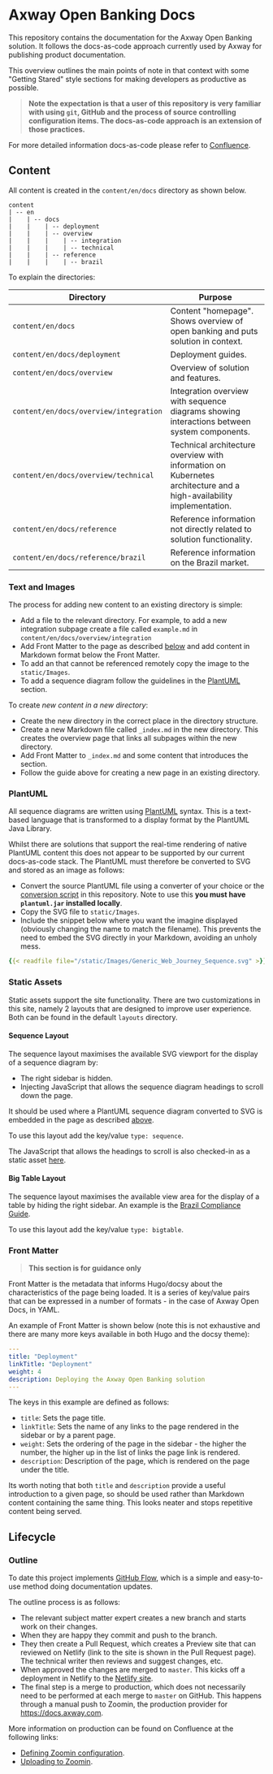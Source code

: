 # Axway Open Banking Docs

This repository contains the documentation for the Axway Open Banking solution. It follows the docs-as-code approach currently used by Axway for publishing product documentation.

This overview outlines the main points of note in that context with some "Getting Stared" style sections for making developers as productive as possible.

> **Note the expectation is that a user of this repository is very familiar with using `git`, GitHub and the process of source controlling configuration items. The docs-as-code approach is an extension of those practices.**

For more detailed information docs-as-code please refer to [Confluence](https://confluence.axway.com/display/RDAPI/Docs+as+code+approach).

## Content

All content is created in the `content/en/docs` directory as shown below.

```
content
| -- en
|    | -- docs
|    |    | -- deployment
|    |    | -- overview
|    |    |    | -- integration
|    |    |    | -- technical
|    |    | -- reference
|    |    |    | -- brazil
```

To explain the directories:

| Directory | Purpose |
| --------- | ------- |
| `content/en/docs` | Content "homepage". Shows overview of open banking and puts solution in context. |
| `content/en/docs/deployment` | Deployment guides. |
| `content/en/docs/overview` | Overview of solution and features. |
| `content/en/docs/overview/integration` | Integration overview with sequence diagrams showing interactions between system components. |
| `content/en/docs/overview/technical` | Technical architecture overview with information on Kubernetes architecture and a high-availability implementation. |
| `content/en/docs/reference` | Reference information not directly related to solution functionality. |
| `content/en/docs/reference/brazil` | Reference information on the Brazil market. |

### Text and Images

The process for adding new content to an existing directory is simple:

* Add a file to the relevant directory. For example, to add a new integration subpage create a file called `example.md` in `content/en/docs/overview/integration`
* Add Front Matter to the page as described [below](#front-matter) and add content in Markdown format below the Front Matter.
* To add an that cannot be referenced remotely copy the image to the `static/Images`.
* To add a sequence diagram follow the guidelines in the [PlantUML](#plantuml) section.

To create *new content in a new directory*:

* Create the new directory in the correct place in the directory structure.
* Create a new Markdown file called `_index.md` in the new directory. This creates the overview page that links all subpages within the new directory.
* Add Front Matter to `_index.md` and some content that introduces the section.
* Follow the guide above for creating a new page in an existing directory.

### PlantUML

All sequence diagrams are written using [PlantUML](https://plantuml.com/sequence-diagram) syntax. This is a text-based language that is transformed to a display format by the PlantUML Java Library.

Whilst there are solutions that support the real-time rendering of native PlantUML content this does not appear to be supported by our current docs-as-code stack. The PlantUML must therefore be converted to SVG and stored as an image as follows:

* Convert the source PlantUML file using a converter of your choice or the [conversion script](scripts/convert-plantuml.sh) in this repository. Note to use this **you must have `plantuml.jar` installed locally**.
* Copy the SVG file to `static/Images`.
* Include the snippet below where you want the imagine displayed (obviously changing the name to match the filename). This prevents the need to embed the SVG directly in your Markdown, avoiding an unholy mess.

```yaml
{{< readfile file="/static/Images/Generic_Web_Journey_Sequence.svg" >}}
```

### Static Assets

Static assets support the site functionality. There are two customizations in this site, namely 2 layouts that are designed to improve user experience. Both can be found in the default `layouts` directory.

#### Sequence Layout

The sequence layout maximises the available SVG viewport for the display of a sequence diagram by:

* The right sidebar is hidden.
* Injecting JavaScript that allows the sequence diagram headings to scroll down the page.

It should be used where a PlantUML sequence diagram converted to SVG is embedded in the page as described [above](#plantuml).

To use this layout add the key/value `type: sequence`.

The JavaScript that allows the headings to scroll is also checked-in as a static asset [here](static/js/scroll-sequence-diagram-headings.js).

#### Big Table Layout

The sequence layout maximises the available view area for the display of a table by hiding the right sidebar. An example is the [Brazil Compliance Guide](content/en/docs/reference/brazil/compliance.md).

To use this layout add the key/value `type: bigtable`.

### Front Matter

> **This section is for guidance only**

Front Matter is the metadata that informs Hugo/docsy about the characteristics of the page being loaded. It is a series of key/value pairs that can be expressed in a number of formats - in the case of Axway Open Docs, in YAML.

An example of Front Matter is shown below (note this is not exhaustive and there are many more keys available in both Hugo and the docsy theme):

```yaml
---
title: "Deployment"
linkTitle: "Deployment"
weight: 4
description: Deploying the Axway Open Banking solution
---
```

The keys in this example are defined as follows:

* `title`: Sets the page title.
* `linkTitle`: Sets the name of any links to the page rendered in the sidebar or by a parent page.
* `weight`: Sets the ordering of the page in the sidebar - the higher the number, the higher up in the list of links the page link is rendered.
* `description`: Description of the page, which is rendered on the page under the title.

Its worth noting that both `title` and `description` provide a useful introduction to a given page, so should be used rather than Markdown content containing the same thing. This looks neater and stops repetitive content being served.

## Lifecycle

### Outline

To date this project implements [GitHub Flow](https://guides.github.com/introduction/flow/), which is a simple and easy-to-use method doing documentation updates.

The outline process is as follows:

* The relevant subject matter expert creates a new branch and starts work on their changes.
* When they are happy they commit and push to the branch.
* They then create a Pull Request, which creates a Preview site that can reviewed on Netlify (link to the site is shown in the Pull Request page). The technical writer then reviews and suggest changes, etc.
* When approved the changes are merged to `master`. This kicks off a deployment in Netlify to the [Netlify site](https://axway-open-banking-docs.netlify.app/).
* The final step is a merge to production, which does not necessarily need to be performed at each merge to `master` on GitHub. This happens through a manual push to Zoomin, the production provider for https://docs.axway.com.

More information on production can be found on Confluence at the following links:

* [Defining Zoomin configuration](https://confluence.axway.com/display/RDAPI/Docs-as-code+on+Zoomin).
* [Uploading to Zoomin](https://confluence.axway.com/display/RIE/Zoomin+administration#Zoominadministration-ConnectingtoZoomin'sSFTPserver).